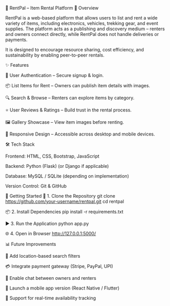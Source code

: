 🏡 RentPal – Item Rental Platform
📌 Overview

RentPal is a web-based platform that allows users to list and rent a wide variety of items, including electronics, vehicles, trekking gear, and event supplies.
The platform acts as a publishing and discovery medium – renters and owners connect directly, while RentPal does not handle deliveries or payments.

It is designed to encourage resource sharing, cost efficiency, and sustainability by enabling peer-to-peer rentals.



✨ Features

🔑 User Authentication – Secure signup & login.

📦 List Items for Rent – Owners can publish item details with images.

🔍 Search & Browse – Renters can explore items by category.

⭐ User Reviews & Ratings – Build trust in the rental process.

🖼️ Gallery Showcase – View item images before renting.

📱 Responsive Design – Accessible across desktop and mobile devices.




🛠️ Tech Stack

Frontend: HTML, CSS, Bootstrap, JavaScript

Backend: Python (Flask) (or Django if applicable)

Database: MySQL / SQLite (depending on implementation)

Version Control: Git & GitHub




🚀 Getting Started
🔧 1. Clone the Repository
git clone https://github.com/your-username/rentpal.git
cd rentpal

📦 2. Install Dependencies
pip install -r requirements.txt

▶️ 3. Run the Application
python app.py

🌐 4. Open in Browser
http://127.0.0.1:5000/

📊 Future Improvements

📍 Add location-based search filters

💳 Integrate payment gateway (Stripe, PayPal, UPI)

💬 Enable chat between owners and renters

📱 Launch a mobile app version (React Native / Flutter)

🔄 Support for real-time availability tracking
